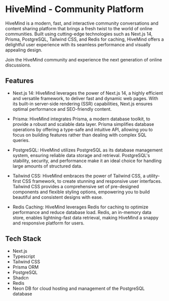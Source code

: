 # HiveMind - Community Platform

HiveMind is a modern, fast, and interactive community conversations and content sharing platform that brings a fresh twist to the world of online communities. Built using cutting-edge technologies such as Next.js 14, Prisma, PostgreSQL, Tailwind CSS, and Redis for caching, HiveMind offers a delightful user experience with its seamless performance and visually appealing design.

Join the HiveMind community and experience the next generation of online discussions.

## Features

- Next.js 14: HiveMind leverages the power of Next.js 14, a highly efficient and versatile framework, to deliver fast and dynamic web pages. With its built-in server-side rendering (SSR) capabilities, Next.js ensures optimal performance and SEO-friendly content.

- Prisma: HiveMind integrates Prisma, a modern database toolkit, to provide a robust and scalable data layer. Prisma simplifies database operations by offering a type-safe and intuitive API, allowing you to focus on building features rather than dealing with complex SQL queries.

- PostgreSQL: HiveMind utilizes PostgreSQL as its database management system, ensuring reliable data storage and retrieval. PostgreSQL's stability, security, and performance make it an ideal choice for handling large amounts of structured data.

- Tailwind CSS: HiveMind embraces the power of Tailwind CSS, a utility-first CSS framework, to create stunning and responsive user interfaces. Tailwind CSS provides a comprehensive set of pre-designed components and flexible styling options, empowering you to build beautiful and consistent designs with ease.

- Redis Caching: HiveMind leverages Redis for caching to optimize performance and reduce database load. Redis, an in-memory data store, enables lightning-fast data retrieval, making HiveMind a snappy and responsive platform for users.

## Tech Stack

- Next.js
- Typescript
- Tailwind CSS
- Prisma ORM
- PostgreSQL
- Shadcn
- Redis
- Neon DB for cloud hosting and management of the PostgreSQL database
